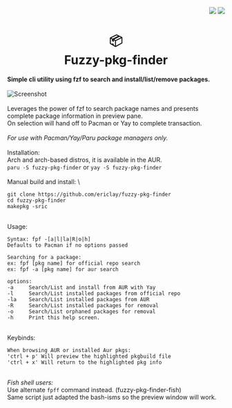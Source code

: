  <div align="right">
    <img src="https://img.shields.io/static/v1?label=Language&message=shell&color=%235BB97E&style=flat-square"/>
    <img src="https://img.shields.io/github/license/ericlay/fuzzy-pkg-finder?color=%235BB97E&label=LIC&style=flat-square"/>
</div>
 <div align="center"><h1>📦<br>Fuzzy-pkg-finder</h1></div>

**Simple cli utility using fzf to search and install/list/remove packages.**\
 \
![Screenshot](https://gitlab.com/airclay/fuzzy-pkg-finder/-/raw/master/fpf.png) \
 \
Leverages the power of fzf to search package names and presents complete package information in preview pane. \
On selection will hand off to Pacman or Yay to complete transaction. \
  \
*For use with Pacman/Yay/Paru package managers only.*\
 \
Installation: \
Arch and arch-based distros, it is available in the AUR. \
`paru -S fuzzy-pkg-finder` or `yay -S fuzzy-pkg-finder` \
 \
Manual build and install: \
```
git clone https://github.com/ericlay/fuzzy-pkg-finder
cd fuzzy-pkg-finder
makepkg -sric
```
 \
Usage: 
```
Syntax: fpf -[a|l|la|R|o|h]
Defaults to Pacman if no options passed

Searching for a package:
ex: fpf [pkg name] for official repo search
ex: fpf -a [pkg name] for aur search

options:
-a     Search/List and install from AUR with Yay
-l     Search/List installed packages from official repo
-la    Search/List installed packages from AUR 
-R     Search/List installed packages for removal
-o     Search/List orphaned packages for removal
-h     Print this help screen.
```
\
Keybinds:
```
When browsing AUR or installed Aur pkgs:
'ctrl + p' Will preview the highlighted pkgbuild file
'ctrl + x' Will return to the highlighted pkg info
```
 \
*Fish shell users:* \
Use alternate `fpff` command instead. (fuzzy-pkg-finder-fish)\
Same script just adapted the bash-isms so the preview window will work.
